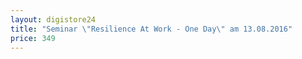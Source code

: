 ```yaml
---
layout: digistore24
title: "Seminar \"Resilience At Work - One Day\" am 13.08.2016"
price: 349
---
```

